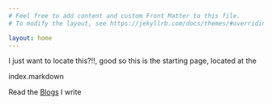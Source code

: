 ```yaml
---
# Feel free to add content and custom Front Matter to this file.
# To modify the layout, see https://jekyllrb.com/docs/themes/#overriding-theme-defaults

layout: home
---
```


I just want to locate this?!!, good so this is the starting page, located at the 

index.markdown 

Read the  [Blogs](/blog/) I write



